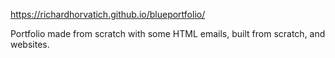 https://richardhorvatich.github.io/blueportfolio/

Portfolio made from scratch with some HTML emails, built from scratch, and websites.
